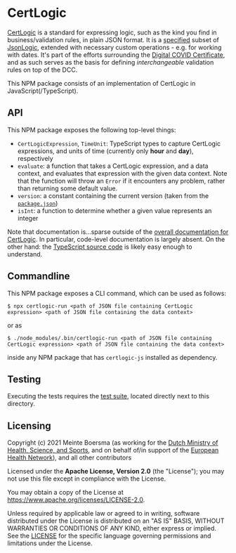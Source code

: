 # CertLogic

[CertLogic](https://github.com/ehn-dcc-development/dgc-business-rules/tree/main/certlogic) is a standard for expressing logic, such as the kind you find in business/validation rules, in plain JSON format.
It is a [specified](https://github.com/ehn-dcc-development/dgc-business-rules/blob/main/certlogic/specification.md) subset of [JsonLogic](https://jsonlogic.com/), extended with necessary custom operations - e.g. for working with dates.
It's part of the efforts surrounding the [Digital COVID Certificate](https://ec.europa.eu/info/live-work-travel-eu/coronavirus-response/safe-covid-19-vaccines-europeans/eu-digital-covid-certificate_en), and as such serves as the basis for defining _interchangeable_ validation rules on top of the DCC.

This NPM package consists of an implementation of CertLogic in JavaScript(/TypeScript).


## API

This NPM package exposes the following top-level things:

* `CertLogicExpression`, `TimeUnit`: TypeScript types to capture CertLogic expressions, and units of time (currently only **hour** and **day**), respectively
* `evaluate`: a function that takes a CertLogic expression, and a data context, and evaluates that expression with the given data context.
  Note that the function will throw an `Error` if it encounters any problem, rather than returning some default value.
* `version`: a constant containing the current version (taken from the [`package.json`](./package.json))
* `isInt`: a function to determine whether a given value represents an integer

Note that documentation is...sparse outside of the [overall documentation for CertLogic](https://github.com/ehn-dcc-development/dgc-business-rules/tree/main/documentation).
In particular, code-level documentation is largely absent.
On the other hand: the [TypeScript source code](./src) is likely easy enough to understand.


## Commandline

This NPM package exposes a CLI command, which can be used as follows:

    $ npx certlogic-run <path of JSON file containing CertLogic expression> <path of JSON file containing the data context>

or as

    $ ./node_modules/.bin/certlogic-run <path of JSON file containing CertLogic expression> <path of JSON file containing the data context>

inside any NPM package that has `certlogic-js` installed as dependency.


## Testing

Executing the tests requires the [test suite](https://github.com/ehn-dcc-development/dgc-business-rules/tree/main/certlogic/testSuite), located directly next to this directory.


## Licensing

Copyright (c) 2021 Meinte Boersma (as working for the [Dutch Ministry of Health, Science, and Sports](https://www.rijksoverheid.nl/ministeries/ministerie-van-volksgezondheid-welzijn-en-sport), and on behalf of/in support of the [European Health Network](https://ec.europa.eu/health/ehealth/policy/network_en)), and all other contributors

Licensed under the **Apache License, Version 2.0** (the "License"); you may not use this file except in compliance with the License.

You may obtain a copy of the License at https://www.apache.org/licenses/LICENSE-2.0.

Unless required by applicable law or agreed to in writing, software distributed under the License is distributed on an "AS IS" 
BASIS, WITHOUT WARRANTIES OR CONDITIONS OF ANY KIND, either express or implied. See the [LICENSE](./LICENSE) for the specific 
language governing permissions and limitations under the License.

